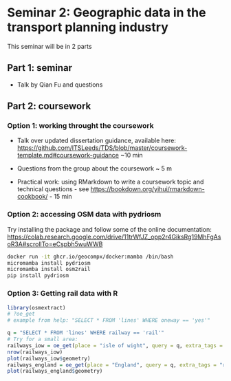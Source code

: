 
# Seminar 2: Geographic data in the transport planning industry

This seminar will be in 2 parts

## Part 1: seminar

- Talk by Qian Fu and questions

## Part 2: coursework

### Option 1: working throught the coursework

- Talk over updated dissertation guidance, available here:
  <https://github.com/ITSLeeds/TDS/blob/master/coursework-template.md#coursework-guidance>
  ~10 min

- Questions from the group about the coursework ~ 5 m

- Practical work: using RMarkdown to write a coursework topic and
  technical questions - see
  <https://bookdown.org/yihui/rmarkdown-cookbook/> - 15 min

### Option 2: accessing OSM data with pydriosm

Try installing the package and follow some of the online documentation:
<https://colab.research.google.com/drive/11trWfJZ_opp2r4GiksRg19MhFgAsoR3A#scrollTo=eCspbh5wuWWB>

``` bash
docker run -it ghcr.io/geocompx/docker:mamba /bin/bash
micromamba install pydriosm
micromamba install osm2rail
pip install pydriosm
```

### Option 3: Getting rail data with R

``` r
library(osmextract)
# ?oe_get
# example from help: "SELECT * FROM 'lines' WHERE oneway == 'yes'"

q = "SELECT * FROM 'lines' WHERE railway == 'rail'"
# Try for a small area:
railways_iow = oe_get(place = "isle of wight", query = q, extra_tags = "railway")
nrow(railways_iow)
plot(railways_iow$geometry)
railways_england = oe_get(place = "England", query = q, extra_tags = "railway")
plot(railways_england$geometry)
```
